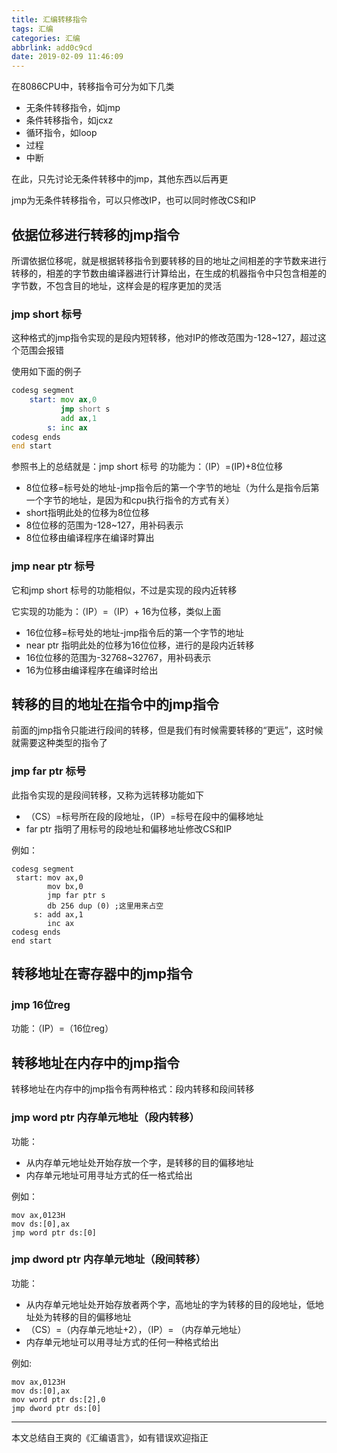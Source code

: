 ```yaml
---
title: 汇编转移指令
tags: 汇编
categories: 汇编
abbrlink: add0c9cd
date: 2019-02-09 11:46:09
---
```


在8086CPU中，转移指令可分为如下几类  
* 无条件转移指令，如jmp
* 条件转移指令，如jcxz
* 循环指令，如loop
* 过程
* 中断

在此，只先讨论无条件转移中的jmp，其他东西以后再更

jmp为无条件转移指令，可以只修改IP，也可以同时修改CS和IP

## 依据位移进行转移的jmp指令
所谓依据位移呢，就是根据转移指令到要转移的目的地址之间相差的字节数来进行转移的，相差的字节数由编译器进行计算给出，在生成的机器指令中只包含相差的字节数，不包含目的地址，这样会是的程序更加的灵活

### jmp short 标号
这种格式的jmp指令实现的是段内短转移，他对IP的修改范围为-128~127，超过这个范围会报错

使用如下面的例子
```asm
codesg segment
    start: mov ax,0
           jmp short s
           add ax,1
        s: inc ax
codesg ends
end start        
```
参照书上的总结就是：jmp short 标号 的功能为：（IP）=(IP)+8位位移

* 8位位移=标号处的地址-jmp指令后的第一个字节的地址（为什么是指令后第一个字节的地址，是因为和cpu执行指令的方式有关）
* short指明此处的位移为8位位移
* 8位位移的范围为-128~127，用补码表示
* 8位位移由编译程序在编译时算出

### jmp near ptr 标号
它和jmp short 标号的功能相似，不过是实现的段内近转移

它实现的功能为：（IP）=（IP）+ 16为位移，类似上面
* 16位位移=标号处的地址-jmp指令后的第一个字节的地址
* near ptr 指明此处的位移为16位位移，进行的是段内近转移
* 16位位移的范围为-32768~32767，用补码表示
* 16为位移由编译程序在编译时给出

## 转移的目的地址在指令中的jmp指令
前面的jmp指令只能进行段间的转移，但是我们有时候需要转移的“更远”，这时候就需要这种类型的指令了
### jmp far ptr 标号
此指令实现的是段间转移，又称为远转移功能如下

* （CS）=标号所在段的段地址，（IP）=标号在段中的偏移地址
* far ptr 指明了用标号的段地址和偏移地址修改CS和IP

例如：
```
codesg segment
 start: mov ax,0
        mov bx,0
        jmp far ptr s
        db 256 dup (0) ;这里用来占空
     s: add ax,1
        inc ax
codesg ends
end start        
```

## 转移地址在寄存器中的jmp指令
### jmp 16位reg
功能：（IP）=（16位reg）

## 转移地址在内存中的jmp指令
转移地址在内存中的jmp指令有两种格式：段内转移和段间转移
### jmp word ptr 内存单元地址（段内转移）
功能：
* 从内存单元地址处开始存放一个字，是转移的目的偏移地址
* 内存单元地址可用寻址方式的任一格式给出

例如：
```
mov ax,0123H
mov ds:[0],ax
jmp word ptr ds:[0]
```

### jmp dword ptr 内存单元地址（段间转移）
功能：
* 从内存单元地址处开始存放者两个字，高地址的字为转移的目的段地址，低地址处为转移的目的偏移地址
* （CS）=（内存单元地址+2），（IP）= （内存单元地址）
* 内存单元地址可以用寻址方式的任何一种格式给出

例如:
```
mov ax,0123H
mov ds:[0],ax
mov word ptr ds:[2],0
jmp dword ptr ds:[0]
```
---
本文总结自王爽的《汇编语言》，如有错误欢迎指正